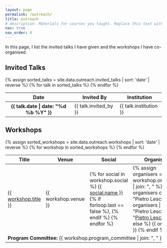 ```yaml
---
layout: page
permalink: /outreach/
title: outreach
# description: Materials for courses you taught. Replace this text with your description.
nav: true
nav_order: 4
---
```


In this page, I list the invited talks I have given and the workshops I have co-organised.


<!-- reads from _data/outreach.yml -->

## Invited Talks
<table class="table table-hover table-sm">
    <colgroup>
        <col style="width: auto;">
        <col style="width: auto;">
        <col style="width: auto;">
    </colgroup>
    <thead>
        <tr>
            <th scope="col">Date</th>
            <th scope="col">Invited By</th>
            <th scope="col">Institution</th>
        </tr>
    </thead>
    <tbody>
        {% assign sorted_talks = site.data.outreach.invited_talks | sort: 'date' | reverse %}
        {% for talk in sorted_talks %}
        <tr>
            <th scope="row">{{ talk.date | date: "%d %b %Y" }}</th>
            <td>{{ talk.invited_by }}</td>
            <td>{{ talk.institution }}</td>
        </tr>
        {% endfor %}
    </tbody>
</table>


## Workshops

<table class="table table-hover table-sm">
    <colgroup>
        <!-- <col style="width: auto;"> -->
        <col style="width: auto;">
        <col style="width: auto;">
        <col style="width: auto;">
        <col style="width: auto;">
    </colgroup>
    <thead>
        <tr>
            <!-- <th scope="col">Date</th> -->
            <th scope="col">Title</th>
            <th scope="col">Venue</th>
            <th scope="col">Social</th>
            <th scope="col">Organisers</th>
        </tr>
    </thead>
    <tbody>
        {% assign sorted_workshops = site.data.outreach.workshops | sort: 'date' | reverse %}
        {% for workshop in sorted_workshops %}
        <tr>
            <!-- <th scope="row">{{ workshop.date | date: "%d %b %Y" }}</th> -->
            <td><a href="{{ workshop.url }}">{{ workshop.title }}</a></td>    <td>{{ workshop.venue }}</td>
            <td>
                {% for social in workshop.social %}
                    <a href="{{ social.url }}">{{ social.name }}</a>{% if forloop.last == false %}, {% endif %}
                {% endfor %}
            </td>
            <td>
                {% assign organisers = workshop.organisers | join: ", " %}
                {% if organisers contains "Pietro Lesci" %}
                    {{ organisers | replace: "Pietro Lesci", "<u>Pietro Lesci</u>" }}
                {% else %}
                    {{ organisers }}
                {% endif %}
            </td>    </tr>
        <tr>
            <td colspan="6"><strong>Program Committee:</strong> {{ workshop.program_committee | join: ", " }}</td>
        </tr>
        {% endfor %}
    </tbody>
</table>